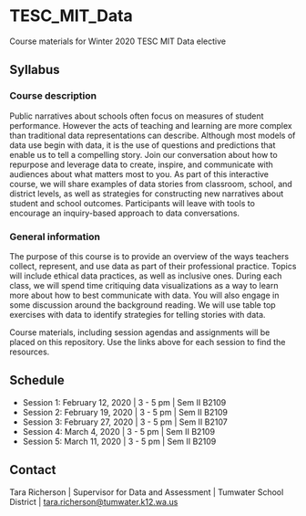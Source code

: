 # TESC_MIT_Data
Course materials for Winter 2020 TESC MIT Data elective

## Syllabus ##
### Course description ###
Public narratives about schools often focus on measures of student performance. However the acts of teaching and learning are more complex than traditional data representations can describe. Although most models of data use begin with data, it is the use of questions and predictions that enable us to tell a compelling story. Join our conversation about how to repurpose and leverage data to create, inspire, and communicate with audiences about what matters most to you. As part of this interactive course, we will share examples of data stories from classroom, school, and district levels, as well as strategies for constructing new narratives about student and school outcomes. Participants will leave with tools to encourage an inquiry-based approach to data conversations. 

### General information ###
The purpose of this course is to provide an overview of the ways teachers collect, represent, and use data as part of their professional practice. Topics will include ethical data practices, as well as inclusive ones. During each class, we will spend time critiquing data visualizations as a way to learn more about how to best communicate with data. You will also engage in some discussion around the background reading. We will use table top exercises with data to identify strategies for telling stories with data. 

Course materials, including session agendas and assignments will be placed on this repository. Use the links above for each session to find the resources.

## Schedule ##
* Session 1: February 12, 2020 | 3 - 5 pm | Sem II B2109
* Session 2: February 19, 2020 | 3 - 5 pm | Sem II B2109
* Session 3: February 27, 2020 | 3 - 5 pm | Sem II B2107
* Session 4: March 4, 2020 | 3 - 5 pm | Sem II B2109
* Session 5: March 11, 2020 | 3 - 5 pm | Sem II B2109

## Contact ##
Tara Richerson | Supervisor for Data and Assessment | Tumwater School District | tara.richerson@tumwater.k12.wa.us
